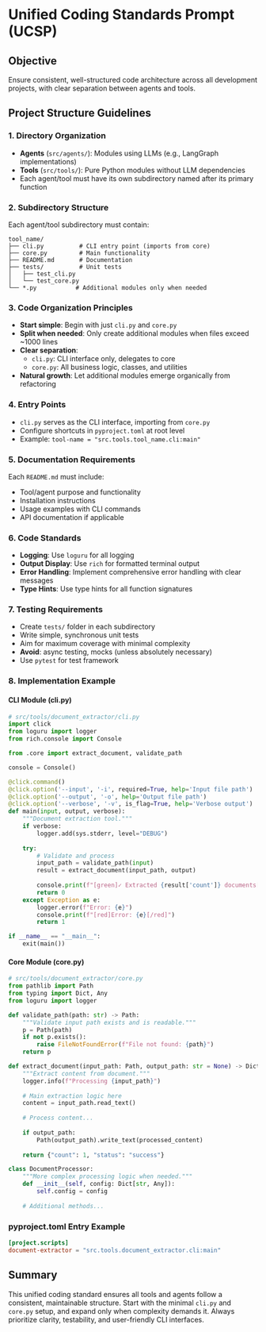 # Unified Coding Standards Prompt (UCSP)

## Objective
Ensure consistent, well-structured code architecture across all development projects, with clear separation between agents and tools.

## Project Structure Guidelines

### 1. Directory Organization
- **Agents** (`src/agents/`): Modules using LLMs (e.g., LangGraph implementations)
- **Tools** (`src/tools/`): Pure Python modules without LLM dependencies
- Each agent/tool must have its own subdirectory named after its primary function

### 2. Subdirectory Structure
Each agent/tool subdirectory must contain:
```
tool_name/
├── cli.py          # CLI entry point (imports from core)
├── core.py         # Main functionality
├── README.md       # Documentation
├── tests/          # Unit tests
│   ├── test_cli.py
│   └── test_core.py
└── *.py           # Additional modules only when needed
```

### 3. Code Organization Principles
- **Start simple**: Begin with just `cli.py` and `core.py`
- **Split when needed**: Only create additional modules when files exceed ~1000 lines
- **Clear separation**: 
  - `cli.py`: CLI interface only, delegates to core
  - `core.py`: All business logic, classes, and utilities
- **Natural growth**: Let additional modules emerge organically from refactoring

### 4. Entry Points
- `cli.py` serves as the CLI interface, importing from `core.py`
- Configure shortcuts in `pyproject.toml` at root level
- Example: `tool-name = "src.tools.tool_name.cli:main"`

### 5. Documentation Requirements
Each `README.md` must include:
- Tool/agent purpose and functionality
- Installation instructions
- Usage examples with CLI commands
- API documentation if applicable

### 6. Code Standards
- **Logging**: Use `loguru` for all logging
- **Output Display**: Use `rich` for formatted terminal output
- **Error Handling**: Implement comprehensive error handling with clear messages
- **Type Hints**: Use type hints for all function signatures

### 7. Testing Requirements
- Create `tests/` folder in each subdirectory
- Write simple, synchronous unit tests
- Aim for maximum coverage with minimal complexity
- **Avoid**: async testing, mocks (unless absolutely necessary)
- Use `pytest` for test framework

### 8. Implementation Example

#### CLI Module (cli.py)
```python
# src/tools/document_extractor/cli.py
import click
from loguru import logger
from rich.console import Console

from .core import extract_document, validate_path

console = Console()

@click.command()
@click.option('--input', '-i', required=True, help='Input file path')
@click.option('--output', '-o', help='Output file path')
@click.option('--verbose', '-v', is_flag=True, help='Verbose output')
def main(input, output, verbose):
    """Document extraction tool."""
    if verbose:
        logger.add(sys.stderr, level="DEBUG")
    
    try:
        # Validate and process
        input_path = validate_path(input)
        result = extract_document(input_path, output)
        
        console.print(f"[green]✓ Extracted {result['count']} documents[/green]")
        return 0
    except Exception as e:
        logger.error(f"Error: {e}")
        console.print(f"[red]Error: {e}[/red]")
        return 1

if __name__ == "__main__":
    exit(main())
```

#### Core Module (core.py)
```python
# src/tools/document_extractor/core.py
from pathlib import Path
from typing import Dict, Any
from loguru import logger

def validate_path(path: str) -> Path:
    """Validate input path exists and is readable."""
    p = Path(path)
    if not p.exists():
        raise FileNotFoundError(f"File not found: {path}")
    return p

def extract_document(input_path: Path, output_path: str = None) -> Dict[str, Any]:
    """Extract content from document."""
    logger.info(f"Processing {input_path}")
    
    # Main extraction logic here
    content = input_path.read_text()
    
    # Process content...
    
    if output_path:
        Path(output_path).write_text(processed_content)
    
    return {"count": 1, "status": "success"}

class DocumentProcessor:
    """More complex processing logic when needed."""
    def __init__(self, config: Dict[str, Any]):
        self.config = config
    
    # Additional methods...
```

### pyproject.toml Entry Example
```toml
[project.scripts]
document-extractor = "src.tools.document_extractor.cli:main"
```

## Summary
This unified coding standard ensures all tools and agents follow a consistent, maintainable structure. Start with the minimal `cli.py` and `core.py` setup, and expand only when complexity demands it. Always prioritize clarity, testability, and user-friendly CLI interfaces.
